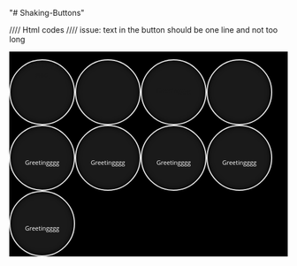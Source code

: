 "# Shaking-Buttons" 


//// Html codes 
//// issue: text in the button should be one line and not too long

<style>
	.section-1{
	background-color:#2c3e50;
	/* background-image: url("images/header-bg.jpg");
	background-repeat:no-repeat;
	background-position:center;
	color:white;
	background-size: cover;
	-moz-background-size: cover;
	-o-background-size: cover;
	-webkit-background-size: cover;
font-family: 'Open Sans', sans-serif;*/

height:120vh;
padding:15px;
}


.loading-div {
	position: fixed;
	left: 0px;
	top: 0px;
	width: 100%;
	height: 100%;
	z-index: 9999;
	background-color: #1d2731;
}

.load-gif{
  position: absolute;
  left: 0;
  top: 0;
  right: 0;
  bottom: 0;
  margin: auto;
 }

 
 /* PART OF SHAKİNG BUTTONS */



#my_centered_buttons { display: flex; justify-content: center; overflow:hidden;}

/* dor older internet explorer

#my_centered_buttons_older { margin: 0 auto; width: 180px; }

*/

.btn-shake{

	border-radius:50%;
	border:2px solid #e6e6e6;
	overflow:hidden;
	float:left; 
	-moz-box-shadow:    inset 0 0 10px #000000;
	-webkit-box-shadow: inset 0 0 10px #000000;
	box-shadow:         inset 0 0 10px #000000;
	text-align: center;
	width:115px;
	height:115px;
	background-color:rgba(255,255, 255, 0.1);
	transition-duration: 0.6s;
	-webkit-transition-duration: 0.6s;
	-moz-transition-duration: 0.6s;
}

.btn-shake:hover {
	 text-decoration: none;
  animation: shake 0.3s;
  animation-iteration-count: infinite;
  background-color:rgba(0, 0, 0, 0.2);
  

}

@keyframes shake {
  0% { transform: translate(1px, 1px) rotate(0deg); }
  10% { transform: translate(-1px, -2px) rotate(-1deg); }
  20% { transform: translate(-3px, 0px) rotate(1deg); }
  30% { transform: translate(3px, 2px) rotate(0deg); }
  40% { transform: translate(1px, -1px) rotate(1deg); }
  50% { transform: translate(-1px, 2px) rotate(-1deg); }
  60% { transform: translate(-3px, 1px) rotate(0deg); }
  70% { transform: translate(3px, 1px) rotate(-1deg); }
  80% { transform: translate(-1px, -1px) rotate(1deg); }
  90% { transform: translate(1px, 2px) rotate(0deg); }
  100% { transform: translate(1px, -2px) rotate(-1deg); }
}

.but-p{
	color:white;text-align: center;
vertical-align: middle;
line-height: 110px;
font-size:11px;
font-family: 'Open Sans', sans-serif;
;   }

 /*  _____________ END OF THE  PART OF SHAKİNG BUTTONS /*

	
	</style>
<div id="my_centered_buttons">

<div class="container-fluid" style="background-color:black">  

		
 <a href="#" class="btn-shake">Greetingggg <br> asd  </a>
  <a href="#" class="btn-shake"> <p class="but-p">	Greetingggg </p>  </a>
   <a href="#" class="btn-shake"> <p class="but-p">	Greetingggg </p>  </a>
    <a href="#" class="btn-shake"> <p class="but-p">	Greetingggg  </p>  </a>
	 <a href="#" class="btn-shake"> <p class="but-p">	Greetingggg </p>  </a>
	  <a href="#" class="btn-shake"> <p class="but-p">	Greetingggg  </p>  </a>
	   <a href="#" class="btn-shake"> <p class="but-p">	Greetingggg  </p>  </a>
  

</div>

</div>
